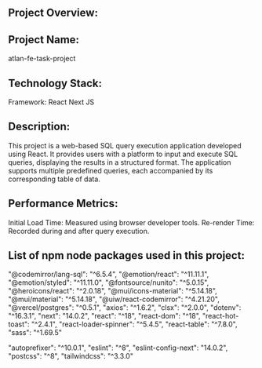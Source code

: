 ## Project Overview:
## Project Name: 
atlan-fe-task-project

## Technology Stack:
Framework: React Next JS

## Description:
This project is a web-based SQL query execution application developed using React. It provides users with a platform to input and execute SQL queries, displaying the results in a structured format. The application supports multiple predefined queries, each accompanied by its corresponding table of data.

## Performance Metrics:
Initial Load Time: Measured using browser developer tools.
Re-render Time: Recorded during and after query execution.

## List of npm node packages used in this project:

"@codemirror/lang-sql": "^6.5.4",
"@emotion/react": "^11.11.1",
"@emotion/styled": "^11.11.0",
"@fontsource/nunito": "^5.0.15",
"@heroicons/react": "^2.0.18",
"@mui/icons-material": "^5.14.18",
"@mui/material": "^5.14.18",
"@uiw/react-codemirror": "^4.21.20",
"@vercel/postgres": "^0.5.1",
"axios": "^1.6.2",
"clsx": "^2.0.0",
"dotenv": "^16.3.1",
"next": "14.0.2",
"react": "^18",
"react-dom": "^18",
"react-hot-toast": "^2.4.1",
"react-loader-spinner": "^5.4.5",
"react-table": "^7.8.0",
"sass": "^1.69.5"

"autoprefixer": "^10.0.1",
"eslint": "^8",
"eslint-config-next": "14.0.2",
"postcss": "^8",
"tailwindcss": "^3.3.0"
